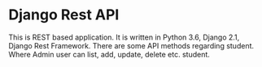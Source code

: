 # Django Rest API
This is REST based application. It is written in Python 3.6, Django 2.1, Django Rest Framework. There are some API methods regarding student. Where Admin user can list, add, update, delete etc. student.
